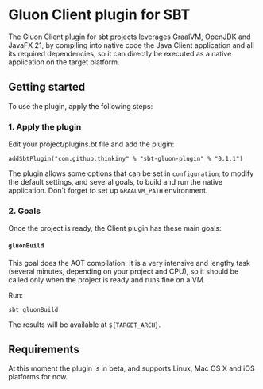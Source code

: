 # Gluon Client plugin for SBT

The Gluon Client plugin for sbt projects leverages GraalVM, OpenJDK and JavaFX 21,
by compiling into native code the Java Client application and all its required dependencies,
so it can directly be executed as a native application on the target platform.

## Getting started

To use the plugin, apply the following steps:

### 1. Apply the plugin

Edit your project/plugins.bt file and add the plugin:

    addSbtPlugin("com.github.thinkiny" % "sbt-gluon-plugin" % "0.1.1")

The plugin allows some options that can be set in `configuration`, to modify the default settings, and several goals, to build and run the native application.
Don't forget to set up `GRAALVM_PATH` environment.

### 2. Goals

Once the project is ready, the Client plugin has these main goals:

#### `gluonBuild`

This goal does the AOT compilation. It is a very intensive and lengthy task (several minutes, depending on your project and CPU), so it should be called only when the project is ready and runs fine on a VM.

Run:

    sbt gluonBuild

The results will be available at `${TARGET_ARCH}`.

## Requirements

At this moment the plugin is in beta, and supports Linux, Mac OS X and iOS platforms for now.
